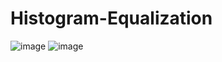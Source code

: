 # Histogram-Equalization
![image](https://github.com/debolina20/Histogram-Equalization/assets/66356392/83a5c217-bd1f-477f-b7ec-c18f48f3523f)
![image](https://github.com/debolina20/Histogram-Equalization/assets/66356392/f86c5083-5b46-48e2-a5c9-512b82477d32)

